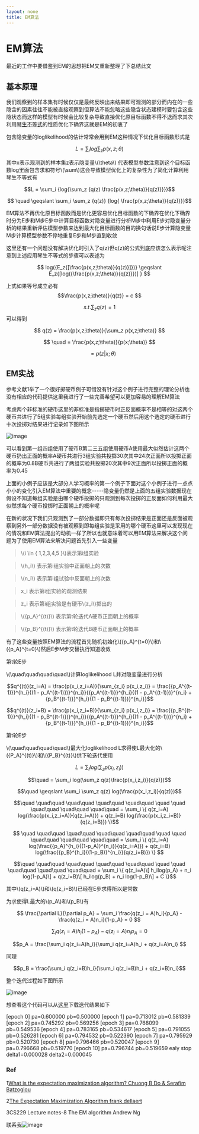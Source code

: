 ```yaml
---
layout: none
title: EM算法
---
```


# EM算法

最近的工作中要借鉴到EM的思想把EM又重新整理了下总结此文

## 基本原理

我们观察到的样本集有时候仅仅是最终反映出来结果即可观测的部分而内在的一些隐含的因素往往不能被直接观察到但算法不能忽略这些隐含状态建模时要包含这些隐状态而这样的模型有时候会比较复杂导致直接优化原目标函数不得不退而求其次利用[琴生不等式](https://en.wikipedia.org/wiki/Jensen%27s_inequality)的性质优化下确界这就是EM的初衷了

包含隐变量的loglikelihood的估计常常会用到EM这种情况下优化目标函数形式是

$$L = \sum_i {log{\sum_z {p(x,z;\theta)}}}$$

其中x表示观测到的样本集z表示隐变量\\(\theta\\) 代表模型参数注意到这个目标函数log里面包含求和符号\\(\sum\\)这会导致模型优化上的复杂性为了简化计算利用琴生不等式有

$$L = \sum_i {log{\sum_z {q(z) \frac{p(x,z;\theta)}{q(z)}}}}$$

$$ \quad \geqslant  \sum_i \sum_z {q(z)} {log{ \frac{p(x,z;\theta)}{q(z)}}}$$

EM算法不再优化原目标函数而是优化更容易优化目标函数的下确界在优化下确界时分为E步和M步E步中计算目标函数对隐变量进行分析M步中利用E步对隐变量分析的结果重新评估模型参数来达到最大化目标函数的目的换句话说E步计算隐变量M步计算模型参数不停地重复E步和M步直到收敛

这里还有一个问题没有解决优化时引入了q(z)但q(z)的公式到底应该怎么表示呢注意到上述应用琴生不等式的步骤可以表述为

$$ log({E_z{[\frac{p(x,z;\theta)}{q(z)}]})} \geqslant E_z{[log({\frac{p(x,z;\theta)}{q(z)}})] }
 $$

上式如果等号成立必有
$$\frac{p(x,z;\theta)}{q(z)} = c $$

$$ s.t. \sum_z q(z) = 1 $$
可以得到

$$ q(z) = \frac{p(x,z;\theta)}{\sum_z p(x,z;\theta)} $$

$$ \quad = \frac{p(x,z;\theta)}{p(x;\theta)} $$

$$ \quad = {p(z|x;\theta)} $$

## EM实战

参考文献1举了一个很好掷硬币例子可惜没有针对这个例子进行完整的理论分析也没有相应的代码提供这里我进行了一些完善希望可以更加容易的理解EM算法

考虑两个非标准的硬币这里的非标准是指掷硬币时正反面概率不是相等的对这两个硬币共进行了5组实验每组实验开始前先选定一个硬币然后用这个选定的硬币进行十次投掷对结果进行记录如下图所示

![image](http://www.luolei.info/source/images/dice1.jpg)

可以看到第一组四组使用了硬币B第二三五组使用硬币A使用最大似然估计这两个硬币扔出正面的概率A硬币共进行3组实验共投掷30次其中24次正面所以投掷正面的概率为0.8B硬币共进行了两组实验共投掷20次其中9次正面所以投掷正面的概率为0.45

上面的小例子应该是大部分人学习概率的第一个例子下面对这个小例子进行一点点小小的变化引入EM算法中重要的概念-----隐变量仍然是上面的五组实验数据现在假设不知道每组实验是由哪个硬币投掷的只观测到每次投掷的正反面如何利用最大似然求每个硬币投掷时正面朝上的概率呢

在新的状况下我们只观测到了一部分数据即只有每次投掷结果是正面还是反面被观察到另外一部分数据没有被观察到即每组实验是采用的哪个硬币这里可以发现现在的情况和EM算法提出的动机一样了所以也就意味着可以用EM算法来解决这个问题为了使用EM算法来解决问题首先引入一些变量

>\\(i \in  \{ 1,2,3,4,5 \}\\)表示第i组实验

>\\(h_i\\) 表示第i组实验中正面朝上的次数

>\\(n_i\\) 表示第i组试验中反面朝上的次数

>x_i 表示第i组实验的观测结果

>z_i 表示第i组实验是有硬币\\(z_i\\)掷出的

>\\({p_A}^{(t)}\\) 表示第t轮迭代A硬币正面朝上的概率

>\\({p_B}^{(t)}\\) 表示第t轮迭代B硬币正面朝上的概率


有了这些变量按照EM算法的流程首先随机初始化\\({p_A}^{t=0}\\)和\\({p_A}^{t=0}\\)然后E步M步交替执行知道收敛

第t轮E步

\\(\quad\quad\quad\quad\\)计算loglikelihood L并对隐变量进行分析

$$q^{(t)}(z_i=A) = \frac{p(x_i,z_i=A)}{\sum_{z_i} p(x_i,z_i)} = \frac{{p_A^{(t-1)}}^{h_i}{(1 - p_A^{(t-1)})}^{n_i}}{{p_A^{(t-1)}}^{h_i}{(1 - p_A^{(t-1)})}^{n_i} + {p_B^{(t-1)}}^{h_i}{(1 - p_B^{(t-1)})}^{n_i}}$$

$$q^{(t)}(z_i=B) = \frac{p(x_i,z_i=B)}{\sum_{z_i} p(x_i,z_i)} = \frac{{p_B^{(t-1)}}^{h_i}{(1 - p_B^{(t-1)})}^{n_i}}{{p_A^{(t-1)}}^{h_i}{(1 - p_A^{(t-1)})}^{n_i} + {p_B^{(t-1)}}^{h_i}{(1 - p_B^{(t-1)})}^{n_i}}$$

第t轮E步

\\(\quad\quad\quad\quad\\)最大化loglikelihood L求得使L最大化的\\({P_A}^{(t)}\\)和\\({P_B}^{(t)}\\)供下轮迭代使用

$$L = \sum_i log(\sum_z p(x_i,z_i))$$

$$\quad   = \sum_i log(\sum_z q(z)\frac{p(x_i,z_i)}{q(z)})$$
    
$$\quad  \geqslant  \sum_i \sum_z q(z) log(\frac{p(x_i,z_i)}{q(z)})$$

$$\quad \quad\quad \quad\quad \quad\quad \quad\quad \quad
\quad \quad\quad \quad\quad \quad\quad =  \sum_i \{ q(z_i=A) log(\frac{p(x_i,z_i=A)}{q(z_i=A)}) + q(z_i=B) log(\frac{p(x_i,z_i=B)}{q(z_i=B)}) \}$$



$$ \quad \quad\quad \quad\quad \quad\quad \quad\quad \quad
\quad \quad\quad \quad\quad \quad\quad =  \sum_i \{ q(z_i=A) log(\frac{{p_A}^{h_i}{(1-p_A)}^{n_i}}{q(z_i=A)}) + q(z_i=B) log(\frac{{p_B}^{h_i}{(1-p_B)}^{n_i}}{q(z_i=B)}) \} $$

$$\quad \quad\quad \quad\quad \quad\quad \quad\quad \quad
\quad \quad\quad \quad\quad \quad\quad =  \sum_i \{ q(z_i=A)\[ h_ilog(p_A) + n_i log(1-p_A)\] + q(z_i=B)\[ h_ilog(p_B) + n_i log(1-p_B)\]  + C \}$$

其中\\(q(z_i=A)\\)和\\(q(z_i=B)\\)已经在E步求得所以是常数

为求使得L最大的\\(p_A\\)和\\(p_B\\)有

$$ \frac{\partial L}{\partial p_A} = \sum_i \frac{q(z_i = A)h_i}{p_A} - \frac{q(z_i = A)n_i}{1-p_A} = 0 $$

$$ \sum_i {q(z_i = A) h_i (1-p_A)} -  {q(z_i = A)n_ip_A}  = 0 $$

$$p_A = \frac{\sum_i q(z_i=A)h_i}{\sum_i q(z_i=A)h_i + q(z_i=A)n_i} $$

同理

$$p_B = \frac{\sum_i q(z_i=B)h_i}{\sum_i q(z_i=B)h_i + q(z_i=B)n_i}$$

整个迭代过程如下图所示

![image](http://www.luolei.info/source/images/dice2.jpg)

想查看这个代码可以从[这里](https://github.com/luoleicn/coin_em)下载迭代结果如下


[epoch  0] pa=0.600000 pb=0.500000
[epoch  1] pa=0.713012 pb=0.581339
[epoch  2] pa=0.745292 pb=0.569256
[epoch  3] pa=0.768099 pb=0.549536
[epoch  4] pa=0.783165 pb=0.534617
[epoch  5] pa=0.791055 pb=0.526281
[epoch  6] pa=0.794532 pb=0.522390
[epoch  7] pa=0.795929 pb=0.520730
[epoch  8] pa=0.796466 pb=0.520047
[epoch  9] pa=0.796668 pb=0.519770
[epoch 10] pa=0.796744 pb=0.519659
ealy stop delta1=0.000028 delta2=0.000045

### Ref
1[What is the expectation maximization algorithm? Chuong B Do & Serafim Batzoglou](http://www.nature.com/nbt/journal/v26/n8/full/nbt1406.html)

2[The Expectation Maximization Algorithm frank dellaert](https://www.coursehero.com/file/222611/The-EM-Algorithm/) 

3CS229 Lecture notes-8 The EM algorithm Andrew Ng

联系我![image](http://www.luolei.info/source/images/email.png)
